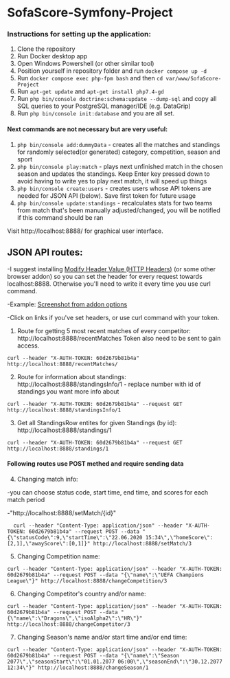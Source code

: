 # SofaScore-Symfony-Project

### Instructions for setting up the application:

  1. Clone the repository
  2. Run Docker desktop app
  3. Open Windows Powershell (or other similar tool)
  4. Position yourself in repository folder and run `docker compose up -d`
  5. Run `docker compose exec php-fpm bash` and then `cd var/www/SofaScore-Project`
  6. Run `apt-get update` and `apt-get install php7.4-gd` 
  7. Run `php bin/console doctrine:schema:update --dump-sql` and copy all SQL queries to your PostgreSQL manager/IDE (e.g. DataGrip)
  8. Run `php bin/console init:database` and you are all set.
  
  
#### Next commands are not necessary but are very useful:
  
  1. `php bin/console add:dummyData` - creates all the matches and standings for randomly selected(or generated) category, competition, season and sport
  2. `php bin/console play:match` - plays next unfinished match in the chosen season and updates the standings. Keep Enter key pressed down to avoid having to write yes to play next match, it will speed up things
  3. `php bin/console create:users` - creates users whose API tokens are needed for JSON API (below). Save first token for future usage
  4. `php bin/console update:standings` - recalculates stats for two teams from match that's been manually adjusted/changed, you will be notified if this command should be ran
  
  
Visit http://localhost:8888/ for graphical user interface.


  
  
## JSON API routes:

  -I suggest installing [Modify Header Value (HTTP Headers)](https://chrome.google.com/webstore/detail/modify-header-value-http/cbdibdfhahmknbkkojljfncpnhmacdek) (or some other browser addon) so you can set the header for every request towards localhost:8888. Otherwise you'll need to write it every time you use curl command.
  
  -Example: [Screenshot from addon options](https://i.imgur.com/yHTVmQg.png)
  
  -Click on links if you've set headers, or use curl command with your token.



  1. Route for getting 5 most recent matches of every competitor: http://localhost:8888/recentMatches
    Token also need to be sent to gain access.
    
    curl --header "X-AUTH-TOKEN: 60d2679b81b4a" http://localhost:8888/recentMatches/
    
  2. Route for information about standings: http://localhost:8888/standingsInfo/1 - replace number with id of standings you want more info about
  
    curl --header "X-AUTH-TOKEN: 60d2679b81b4a" --request GET http://localhost:8888/standingsInfo/1
    
  3. Get all StandingsRow entites for given Standings (by id): http://localhost:8888/standings/1
  
    curl --header "X-AUTH-TOKEN: 60d2679b81b4a" --request GET http://localhost:8888/standings/1

#### Following routes use POST methed and require sending data

  4. Changing match info:
  
  -you can choose status code, start time, end time, and scores for each match period
  
  -"http://localhost:8888/setMatch/{id}"
      
      curl --header "Content-Type: application/json" --header "X-AUTH-TOKEN: 60d2679b81b4a" --request POST --data "{\"statusCode\":9,\"startTime\":\"22.06.2020 15:34\",\"homeScore\":[2,1],\"awayScore\":[0,1]}" http://localhost:8888/setMatch/3
    
  
  
  5. Changing Competition name:
  
    curl --header "Content-Type: application/json" --header "X-AUTH-TOKEN: 60d2679b81b4a" --request POST --data "{\"name\":\"UEFA Champions League\"}" http://localhost:8888/changeCompetition/3
    
    
  6. Changing Competitor's country and/or name:
  
    curl --header "Content-Type: application/json" --header "X-AUTH-TOKEN: 60d2679b81b4a" --request POST --data "{\"name\":\"Dragons\",\"isoAlpha2\":\"HR\"}" http://localhost:8888/changeCompetitor/3
    
    
  7. Changing Season's name and/or start time and/or end time:
  
    curl --header "Content-Type: application/json" --header "X-AUTH-TOKEN: 60d2679b81b4a" --request POST --data "{\"name\":\"Season 2077\",\"seasonStart\":\"01.01.2077 06:00\",\"seasonEnd\":\"30.12.2077 12:34\"}" http://localhost:8888/changeSeason/1
